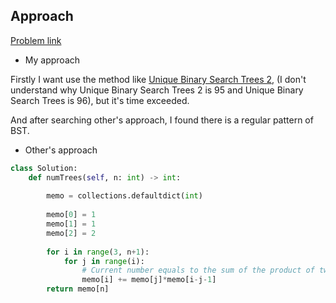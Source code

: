 ## Approach

[Problem link](https://leetcode.com/problems/unique-binary-search-trees/)

- My approach

Firstly I want use the method like [Unique Binary Search Trees 2](https://github.com/Chunar5354/some_notes/blob/master/leetcode/problems/UniqueBinarySearchTrees2.md), 
(I don't understand why Unique Binary Search Trees 2 is 95 and 
Unique Binary Search Trees is 96), but it's time exceeded.

And after searching other's approach, I found there is a regular pattern of BST.

- Other's approach

```python
class Solution:
    def numTrees(self, n: int) -> int:
        
        memo = collections.defaultdict(int)
        
        memo[0] = 1
        memo[1] = 1
        memo[2] = 2
        
        for i in range(3, n+1):
            for j in range(i):
                # Current number equals to the sum of the product of two numbers which sum equals to (n-1)
                memo[i] += memo[j]*memo[i-j-1]
        return memo[n]
```
